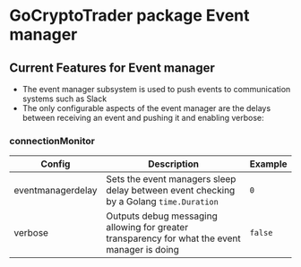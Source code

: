 # GoCryptoTrader package Event manager

## Current Features for Event manager
+ The event manager subsystem is used to push events to communication systems such as Slack
+ The only configurable aspects of the event manager are the delays between receiving an event and pushing it and enabling verbose:

### connectionMonitor

| Config | Description | Example |
| ------ | ----------- | ------- |
| eventmanagerdelay | Sets the event managers sleep delay between event checking by a Golang `time.Duration` |  `0` |
| verbose | Outputs debug messaging allowing for greater transparency for what the event manager is doing |  `false` |


